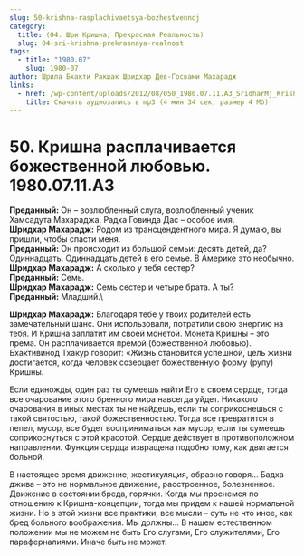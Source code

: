 ```yaml
---
slug: 50-krishna-rasplachivaetsya-bozhestvennoj
category:
  title: (04. Шри Кришна, Прекрасная Реальность)
  slug: 04-sri-krishna-prekrasnaya-realnost
tags:
  - title: "1980.07"
    slug: 1980-07
author: Шрила Бхакти Ракшак Шридхар Дев-Госвами Махарадж
links:
  - href: /wp-content/uploads/2012/08/050_1980.07.11.A3_SridharMj_Krishna_rasplachivayetsya_bojestvennoy_lyubovyu.mp3
    title: Скачать аудиозапись в mp3 (4 мин 34 сек, размер 4 Мб)
---
```


# 50. Кришна расплачивается божественной любовью. 1980.07.11.A3

**Преданный:** Он – возлюбленный слуга, возлюбленный ученик Хамсадута Махараджа. Радха Говинда Дас – особое имя.\
**Шридхар Махарадж:** Родом из трансцендентного мира. Я думаю, вы пришли, чтобы спасти меня.\
**Преданный:** Он происходит из большой семьи: десять детей, да? Одиннадцать. Одиннадцать детей в его семье. В Америке это необычно.\
**Шридхар Махарадж:** А сколько у тебя сестер?\
**Преданный:** Семь.\
**Шридхар Махарадж:** Семь сестер и четыре брата. А ты?\
**Преданный:** Младший.\


**Шридхар Махарадж:** Благодаря тебе у твоих родителей есть замечательный шанс. Они использовали, потратили свою энергию на тебя. И Кришна заплатит им своей монетой. Монета Кришны – это према. Он расплачивается премой (божественной любовью). Бхактивинод Тхакур говорит: «Жизнь становится успешной, цель жизни достигается, когда человек созерцает божественную форму (рупу) Кришны.

Если единожды, один раз ты сумеешь найти Его в своем сердце, тогда все очарование этого бренного мира навсегда уйдет. Никакого очарования в иных местах ты не найдешь, если ты соприкоснешься с такой святостью, такой божественностью. Тогда все превратится в пепел, мусор, все будет восприниматься как мусор, если ты сумеешь соприкоснуться с этой красотой. Сердце действует в противоположном направлении. Функция сердца извращена подобно тому, как двигается больной.

В настоящее время движение, жестикуляция, образно говоря… Бадха-джива – это не нормальное движение, расстроенное, болезненное. Движение в состоянии бреда, горячки. Когда мы проснемся по отношению к Кришна-концепции, тогда мы придем к нашей нормальной жизни. Но в этой жизни все практики, все мысли – суть не что иное, как бред больного воображения. Мы должны… В нашем естественном положении мы не можем не быть Его слугами, Его служителями, Его параферналиями. Иначе быть не может.

